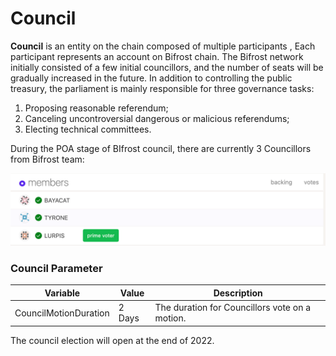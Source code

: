 # Council

**Council** is an entity on the chain composed of multiple participants , Each participant represents an account on Bifrost chain. The Bifrost network initially consisted of a few initial councillors, and the number of seats will be gradually increased in the future. In addition to controlling the public treasury, the parliament is mainly responsible for three governance tasks:&#x20;

1. Proposing reasonable referendum;
2. Canceling uncontroversial dangerous or malicious referendums;
3. Electing technical committees.

During the POA stage of BIfrost council, there are currently 3 Councillors from Bifrost team:

![BIfrost Council Memnbers](<../.gitbook/assets/image (54).png>)

### **Council Parameter**

| Variable              | Value  | Description                                     |
| --------------------- | ------ | ----------------------------------------------- |
| CouncilMotionDuration | 2 Days | The duration for Councillors vote on a  motion. |

The council election will open at the end of 2022.
